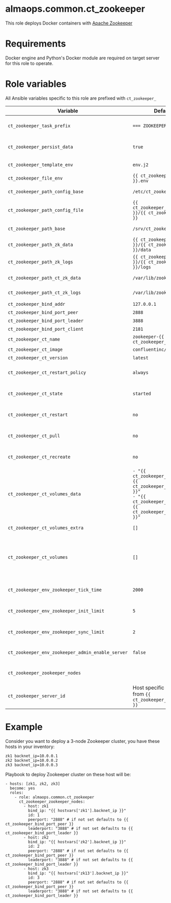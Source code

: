 # almaops.common.ct_zookeeper
This role deploys Docker containers with [Apache Zookeeper](https://zookeeper.apache.org)

# Requirements
Docker engine and Python's Docker module are required on target server for this role to operate.  

# Role variables
All Ansible variables specific to this role are prefixed with `ct_zookeeper_`  

| Variable | Default value | Description |
|----------|---------------|-------------|
| `ct_zookeeper_task_prefix` | `=== ZOOKEEPER CT ===` | Prefix in task names to ease reasdability of playbook's output |
| `ct_zookeeper_persist_data` | `true` | Set flag to `false` to disable persistent volumes mounted to container |
| `ct_zookeeper_template_env` | `env.j2` | Jinja2 template for env file used by container |
| `ct_zookeeper_file_env` | `{{ ct_zookeeper_ct_name }}.env` | Env file filename on host |
| `ct_zookeeper_path_config_base` | `/etc/ct_zookeeper` | Directory where env files are stored, one per container |
| `ct_zookeeper_path_config_file` | `{{ ct_zookeeper_path_config_base }}/{{ ct_zookeeper_file_env }}` | Full path to container's env file |
| `ct_zookeeper_path_base` | `/srv/ct_zookeeper` | Directory for persistent volumes mounted to container |
| `ct_zookeeper_path_zk_data` | `{{ ct_zookeeper_path_base }}/{{ ct_zookeeper_ct_name }}/data` | Persistent volume for Zookeeper data |
| `ct_zookeeper_path_zk_logs` | `{{ ct_zookeeper_path_base }}/{{ ct_zookeeper_ct_name }}/logs` | Persistent volume for Zookeeper logs |
| `ct_zookeeper_path_ct_zk_data` | `/var/lib/zookeeper/data` | Path to data directory inside container |
| `ct_zookeeper_path_ct_zk_logs` | `/var/lib/zookeeper/log` | Path to transaction logs directory inside container |
| `ct_zookeeper_bind_addr` | `127.0.0.1` | IP address Zookeeper binds to |
| `ct_zookeeper_bind_port_peer` | `2888` | Peer port |
| `ct_zookeeper_bind_port_leader` | `3888` | Leader election port |
| `ct_zookeeper_bind_port_client` | `2181` | Client connections port |
| `ct_zookeeper_ct_name` | `zookeeper-{{ ct_zookeeper_server_id }}` | Container name |
| `ct_zookeeper_ct_image` | `confluentinc/cp-zookeeper` | Docker image |
| `ct_zookeeper_ct_version` | `latest` | Docker image version |
| `ct_zookeeper_ct_restart_policy` | `always` | `restart_policy` property passed to Ansible's `docker_container` module |
| `ct_zookeeper_ct_state` | `started` | `state` property passed to Ansible's `docker_container` module |
| `ct_zookeeper_ct_restart` | `no` | `restart` property passed to Ansible's `docker_container` module |
| `ct_zookeeper_ct_pull` | `no` | `pull` property passed to Ansible's `docker_container` module |
| `ct_zookeeper_ct_recreate` | `no` | `recreate` property passed to Ansible's `docker_container` module |
| `ct_zookeeper_ct_volumes_data` | `- "{{ ct_zookeeper_path_zk_data }}:{{ ct_zookeeper_path_ct_zk_data }}"`<br/>`- "{{ ct_zookeeper_path_zk_logs }}:{{ ct_zookeeper_path_ct_zk_logs }}"` | Persistent volumes mounted by default when `ct_zookeeper_persist_data` is true |
| `ct_zookeeper_ct_volumes_extra` | `[]` | Variable allows to mount arbitrary volumes to container |
| `ct_zookeeper_ct_volumes` | `[]` | List of volumes mounted to container, if `ct_zookeeper_persist_data` is true equals to sum of `ct_zookeeper_ct_volumes_data` and `ct_zookeeper_ct_volumes_extra` |
| `ct_zookeeper_env_zookeeper_tick_time` | `2000` | Value of environment variable `ZOOKEEPER_TICK_TIME` passed to container in env file |
| `ct_zookeeper_env_zookeeper_init_limit` | `5` | Value of environment variable `ZOOKEEPER_INIT_LIMIT` passed to container in env file |
| `ct_zookeeper_env_zookeeper_sync_limit` | `2` | Value of environment variable `ZOOKEEPER_SYNC_LIMIT` passed to container in env file |
| `ct_zookeeper_env_zookeeper_admin_enable_server` | `false` | Value of environment variable `ZOOKEEPER_ADMIN_ENABLE_SERVER` passed to container in env file |
| `ct_zookeeper_zookeeper_nodes` |  | List of zookeeper nodes to form a cluster, see example section |
| `ct_zookeeper_server_id` | Host specific value inherited from `{{ ct_zookeeper_zookeeper_nodes }}` | Zookeeper server ID |

# Example
Consider you want to deploy a 3-node Zookeeper cluster, you have these hosts in your inventory:  
```
zk1 backnet_ip=10.0.0.1
zk2 backnet_ip=10.0.0.2
zk3 backnet_ip=10.0.0.3
```
Playbook to deploy Zookeeper cluster on these host will be:
```
- hosts: [zk1, zk2, zk3]
  become: yes
  roles:
    - role: almaops.common.ct_zookeeper
      ct_zookeeper_zookeeper_nodes:
        - host: zk1
          bind_ip: "{{ hostvars['zk1'].backnet_ip }}"
          id: 1
          peerport: "2888" # if not set defaults to {{ ct_zookeeper_bind_port_peer }}
          leaderport: "3888" # if not set defaults to {{ ct_zookeeper_bind_port_leader }}
        - host: zk2
          bind_ip: "{{ hostvars['zk2'].backnet_ip }}"
          id: 2
          peerport: "2888" # if not set defaults to {{ ct_zookeeper_bind_port_peer }}
          leaderport: "3888" # if not set defaults to {{ ct_zookeeper_bind_port_leader }}
        - host: zk3
          bind_ip: "{{ hostvars['zk13'].backnet_ip }}"
          id: 3
          peerport: "2888" # if not set defaults to {{ ct_zookeeper_bind_port_peer }}
          leaderport: "3888" # if not set defaults to {{ ct_zookeeper_bind_port_leader }}
```
